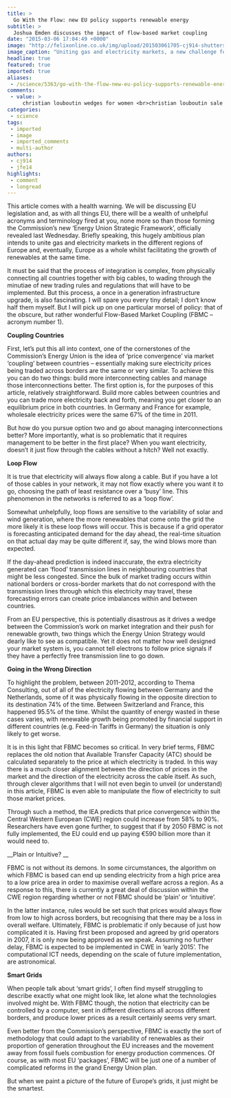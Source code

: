 ```yaml
---
title: >
  Go With the Flow: new EU policy supports renewable energy
subtitle: >
  Joshua Emden discusses the impact of flow-based market coupling
date: "2015-03-06 17:04:49 +0000"
image: "http://felixonline.co.uk/img/upload/201503061705-cj914-shutterstock_81466396---photoshop.jpg"
image_caption: "Uniting gas and electricity markets, a new challenge for the Energy Union Strategic Framework."
headline: true
featured: true
imported: true
aliases:
 - /science/5363/go-with-the-flow-new-eu-policy-supports-renewable-energy
comments:
 - value: >
     christian louboutin wedges for women <br>christian louboutin sale canada http://canadachristianlouboutin.blogspot.com/,Love the website-- really user friendly and lots to see!| <br>nba 2k16 mt method http://maddenmobilecoinsrel.blogcindario.com/2016/04/00002-just-how-to-play-with-madden-mobile-game.html
categories:
 - science
tags:
 - imported
 - image
 - imported_comments
 - multi-author
authors:
 - cj914
 - jfe14
highlights:
 - comment
 - longread
---
```


This article comes with a health warning. We will be discussing EU legislation and, as with all things EU, there will be a wealth of unhelpful acronyms and terminology fired at you, none more so than those forming the Commission’s new ‘Energy Union Strategic Framework’, officially revealed last Wednesday. Briefly speaking, this hugely ambitious plan intends to unite gas and electricity markets in the different regions of Europe and, eventually, Europe as a whole whilst facilitating the growth of renewables at the same time.

It must be said that the process of integration is complex, from physically connecting all countries together with big cables, to wading through the minutiae of new trading rules and regulations that will have to be implemented. But this process, a once in a generation infrastructure upgrade, is also fascinating. I will spare you every tiny detail; I don’t know half them myself. But I will pick up on one particular morsel of policy: that of the obscure, but rather wonderful Flow-Based Market Coupling (FBMC – acronym number 1).

__Coupling Countries__

First, let’s put this all into context, one of the cornerstones of the Commission’s Energy Union is the idea of ‘price convergence’ via market ‘coupling’ between countries – essentially making sure electricity prices being traded across borders are the same or very similar. To achieve this you can do two things: build more interconnecting cables and manage those interconnections better. The first option is, for the purposes of this article, relatively straightforward. Build more cables between countries and you can trade more electricity back and forth, meaning you get closer to an equilibrium price in both countries. In Germany and France for example, wholesale electricity prices were the same 67% of the time in 2011.

But how do you pursue option two and go about managing interconnections better? More importantly, what is so problematic that it requires management to be better in the first place? When you want electricity, doesn’t it just flow through the cables without a hitch? Well not exactly.

__Loop Flow__

It is true that electricity will always flow along a cable. But if you have a lot of those cables in your network, it may not flow exactly where you want it to go, choosing the path of least resistance over a ‘busy’ line. This phenomenon in the networks is referred to as a ‘loop flow’.

Somewhat unhelpfully, loop flows are sensitive to the variability of solar and wind generation, where the more renewables that come onto the grid the more likely it is these loop flows will occur. This is because if a grid operator is forecasting anticipated demand for the day ahead, the real-time situation on that actual day may be quite different if, say, the wind blows more than expected.

If the day-ahead prediction is indeed inaccurate, the extra electricity generated can ‘flood’ transmission lines in neighbouring countries that might be less congested. Since the bulk of market trading occurs within national borders or cross-border markets that do not correspond with the transmission lines through which this electricity may travel, these forecasting errors can create price imbalances within and between countries.

From an EU perspective, this is potentially disastrous as it drives a wedge between the Commission’s work on market integration and their push for renewable growth, two things which the Energy Union Strategy would dearly like to see as compatible. Yet it does not matter how well designed your market system is, you cannot tell electrons to follow price signals if they have a perfectly free transmission line to go down.

__Going in the Wrong Direction__

To highlight the problem, between 2011-2012, according to Thema Consulting, out of all of the electricity flowing between Germany and the Netherlands, some of it was physically flowing in the opposite direction to its destination 74% of the time. Between Switzerland and France, this happened 95.5% of the time. Whilst the quantity of energy wasted in these cases varies, with renewable growth being promoted by financial support in different countries (e.g. Feed-in Tariffs in Germany) the situation is only likely to get worse.

It is in this light that FBMC becomes so critical. In very brief terms, FBMC replaces the old notion that Available Transfer Capacity (ATC) should be calculated separately to the price at which electricity is traded. In this way there is a much closer alignment between the direction of prices in the market and the direction of the electricity across the cable itself. As such, through clever algorithms that I will not even begin to unveil (or understand) in this article, FBMC is even able to manipulate the flow of electricity to suit those market prices.

Through such a method, the IEA predicts that price convergence within the Central Western European (CWE) region could increase from 58% to 90%. Researchers have even gone further, to suggest that if by 2050 FBMC is not fully implemented, the EU could end up paying €590 billion more than it would need to.

__Plain or Intuitive? __

FBMC is not without its demons. In some circumstances, the algorithm on which FBMC is based can end up sending electricity from a high price area to a low price area in order to maximise overall welfare across a region. As a response to this, there is currently a great deal of discussion within the CWE region regarding whether or not FBMC should be ‘plain’ or ‘intuitive’.

In the latter instance, rules would be set such that prices would always flow from low to high across borders, but recognising that there may be a loss in overall welfare. Ultimately, FBMC is problematic if only because of just how complicated it is. Having first been proposed and agreed by grid operators in 2007, it is only now being approved as we speak. Assuming no further delay, FBMC is expected to be implemented in CWE in ‘early 2015’. The computational ICT needs, depending on the scale of future implementation, are astronomical.

__Smart Grids__

When people talk about ‘smart grids’, I often find myself struggling to describe exactly what one might look like, let alone what the technologies involved might be. With FBMC though, the notion that electricity can be controlled by a computer, sent in different directions all across different borders, and produce lower prices as a result certainly seems very smart.

Even better from the Commission’s perspective, FBMC is exactly the sort of methodology that could adapt to the variability of renewables as their proportion of generation throughout the EU increases and the movement away from fossil fuels combustion for energy production commences. Of course, as with most EU ‘packages’, FBMC will be just one of a number of complicated reforms in the grand Energy Union plan.

But when we paint a picture of the future of Europe’s grids, it just might be the smartest.
